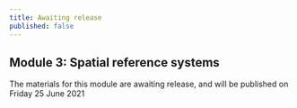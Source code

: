 ```yaml
---
title: Awaiting release
published: false
---
```


## Module 3: Spatial reference systems

The materials for this module are awaiting release, and will be published on Friday 25 June 2021
